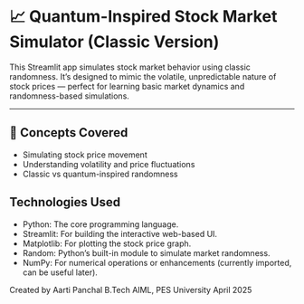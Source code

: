 # 📈 Quantum-Inspired Stock Market Simulator (Classic Version)

This Streamlit app simulates stock market behavior using classic randomness. It’s designed to mimic the volatile, unpredictable nature of stock prices — perfect for learning basic market dynamics and randomness-based simulations.

---

## 🧠 Concepts Covered

- Simulating stock price movement
- Understanding volatility and price fluctuations
- Classic vs quantum-inspired randomness


## Technologies Used
- Python: The core programming language.
- Streamlit: For building the interactive web-based UI.
- Matplotlib: For plotting the stock price graph.
- Random: Python’s built-in module to simulate market randomness.
- NumPy: For numerical operations or enhancements (currently imported, can be useful later).


Created by
Aarti Panchal
B.Tech AIML, PES University
April 2025

